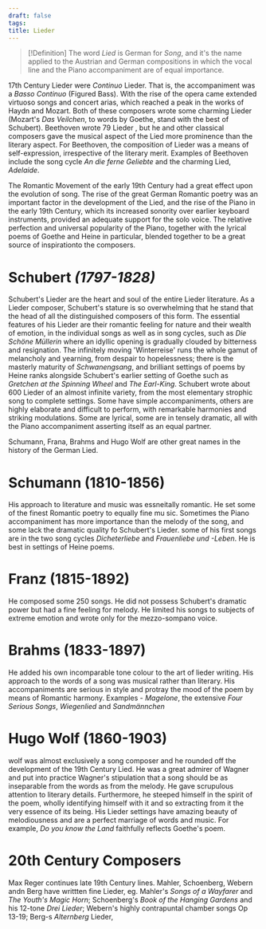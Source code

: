 ```yaml
---
draft: false
tags:
title: Lieder
---
```


> [!Definition]
> The word *Lied* is German for *Song*, and it's the name applied to the Austrian and German compositions in which the vocal line and the Piano accompaniment are of equal importance.

17th Century Lieder were *Continuo* Lieder. That is, the accompaniment was a *Basso Continuo* (Figured Bass). With the rise of the opera came extended virtuoso songs and concert arias, which reached a peak in the works of Haydn and Mozart. Both of these composers wrote some charming Lieder (Mozart's *Das Veilchen*, to words by Goethe, stand with the best of Schubert). Beethoven wrote 79 Lieder , but he and other classical composers gave the musical aspect of the Lied more prominence than the literary aspect. For Beethoven, the composition of Lieder was a means of self-expression, irrespective of the literary merit. Examples of Beethoven include the song cycle *An die ferne Geliebte* and the charming Lied, *Adelaide*.

The Romantic Movement of the early 19th Century had a great effect upon the evolution of song. The rise of the great German Romantic poetry was an important factor in the development of the Lied, and the rise of the Piano in the early 19th Century, which its increased sonority over earlier keyboard instruments, provided an adequate support for the solo voice. The relative perfection and universal popularity of the Piano, together with the lyrical poems of Goethe and Heine in particular, blended together to be a great source of inspirationto the composers.

# Schubert *(1797-1828)*

Schubert's Lieder are the heart and soul of the entire Lieder literature. As a Lieder composer, Schubert's stature is so overwhelming that he stand that the head of all the distinguished composers of this form. The essential features of his Lieder are their romantic feeling for nature and their wealth of emotion, in the individual songs as well as in song cycles, such as *Die Schöne Müllerin* where an idyllic opening is gradually clouded by bitterness and resignation. The infinitely moving 'Winterreise' runs the whole gamut of melancholy and yearning, from despair to hopelessness; there is the masterly maturity of *Schwanengsang*, and brilliant settings of poems by Heine ranks alongside Schubert's earlier setting of Goethe such as *Gretchen at the Spinning Wheel* and *The Earl-King*. Schubert wrote about 600 Lieder of an almost infinite variety, from the most elementary strophic song to complete settings. Some have simple accompaniments, others are highly elaborate and difficult to perform, with remarkable harmonies and striking modulations. Some are lyrical, some are in tensely dramatic, all with the Piano accompaniment asserting itself as an equal partner.

Schumann, Frana, Brahms and Hugo Wolf are other great names in the history of the German Lied.

# Schumann (1810-1856)

His approach to literature and music was essneitally romantic. He set some of the finest Romantic poetry to equally fine mu sic. Sometimes the Piano accompaniment has more importance than the melody of the song, and some lack the dramatic quality fo Schubert's Lieder. some of his first songs are in the two song cycles *Dicheterliebe* and *Frauenliebe und -Leben*. He is best in settings of Heine poems.

# Franz (1815-1892)

He composed some 250 songs. He did not possess Schubert's dramatic power but had a fine feeling for melody. He limited his songs to subjects of extreme emotion and wrote only for the mezzo-sompano voice.

# Brahms (1833-1897)

He added his own incomparable tone colour to the art of lieder writing. His approach to the words of a song was musical rather than literary. His accompaniments are serious in style and protray the mood of the poem by means of Romantic harmony. Examples - *Magelone*, the extensive *Four Serious Songs*, *Wiegenlied* and *Sandmännchen*

# Hugo Wolf (1860-1903)

wolf was almost exclusively a song composer and he rounded off the development of the 19th Century Lied. He was a great admirer of Wagner and put into practice Wagner's stipulation that a song should be as inseparable from the words as from the melody. He gave scrupulous attention to literary details. Furthermore, he steeped himself in the spirit of the poem, wholly identifying himself with it and so extracting from it the very essence of its being. His Lieder settings have amazing beauty of melodiousness and are a perfect marriage of words and music. For example, *Do you know the Land* faithfully reflects Goethe's poem.

# 20th Century Composers

Max Reger continues late 19th Century lines. Mahler, Schoenberg, Webern andn Berg have writtten fine Lieder, eg. Mahler's *Songs of a Wayfarer* and *The Youth's Magic Horn*; Schoenberg's *Book of the Hanging Gardens* and his 12-tone *Drei Lieder*; Webern's highly contrapuntal chamber songs Op 13-19; Berg-s *Alternberg* Lieder,
